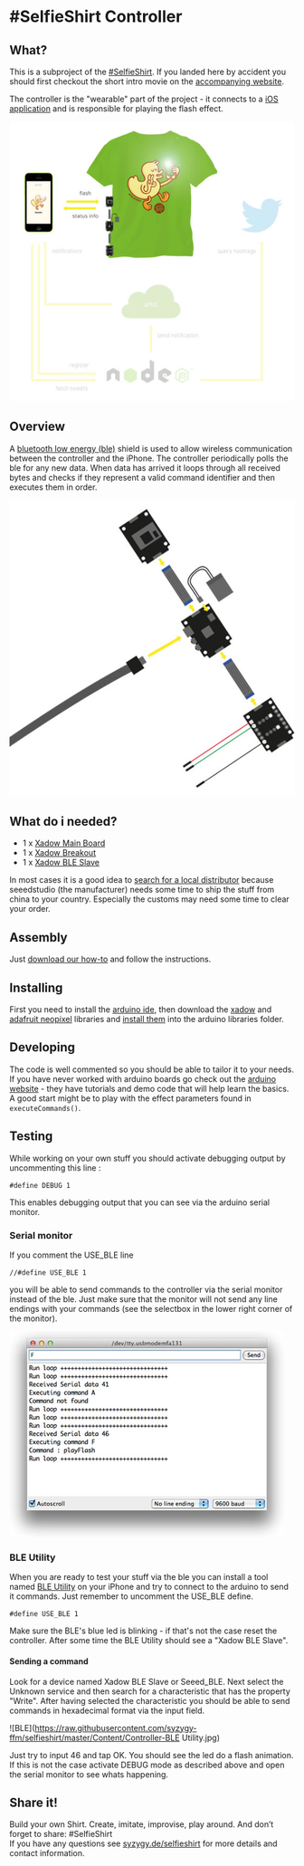 # #SelfieShirt Controller

## What?
This is a subproject of the [#SelfieShirt](https://github.com/syzygy-ffm/selfieshirt). If you landed here by accident you should first checkout the short intro movie on the [accompanying website](http://syzygy.de/selfieshirt).

The controller is the "wearable" part of the project - it connects to a [iOS application](https://github.com/syzygy-ffm/selfieshirt-ios) and is responsible for playing the flash effect.

![Overview](https://raw.githubusercontent.com/syzygy-ffm/selfieshirt/master/Content/Controller-HowItWorks.jpg)

## Overview
A [bluetooth low energy (ble)](http://en.wikipedia.org/wiki/Bluetooth_low_energy) shield is used to allow wireless communication between the controller and the iPhone. The controller periodically polls the ble for any new data. When data has arrived it loops through all received bytes and checks if they represent a valid command identifier and then executes them in order. 
 
![Overview](https://raw.githubusercontent.com/syzygy-ffm/selfieshirt/master/Content/Controller-Overview.jpg)

## What do i needed?
 - 1 x [Xadow Main Board](http://www.seeedstudio.com/depot/Xadow-Main-Board-p-1524.html?cPath=84_120)
 - 1 x [Xadow Breakout](http://www.seeedstudio.com/depot/Xadow-Breakout-p-1519.html?cPath=84_120)
 - 1 x [Xadow BLE Slave](http://www.seeedstudio.com/depot/Xadow-BLE-Slave-p-1546.html?cPath=84_120)

In most cases it is a good idea to [search for a local distributor](http://www.seeedstudio.com/depot/index.php?main_page=distributors) because seeedstudio (the manufacturer) needs some time to ship the stuff from china to your country. Especially the customs may need some time to clear your order.

## Assembly
Just [download our how-to](http://syzygy.de/selfieshirt) and follow the instructions. 

## Installing
First you need to install the [arduino ide](http://arduino.cc/en/Main/Software), then download the [xadow](https://github.com/reeedstudio/xadow) and [adafruit neopixel](https://github.com/adafruit/Adafruit_NeoPixel) libraries and [install them](http://arduino.cc/en/Guide/Libraries) into the arduino libraries folder.

## Developing
The code is well commented so you should be able to tailor it to your needs. If you have never worked with arduino boards go check out the [arduino website](http://arduino.cc/) - they have tutorials and demo code that will help learn the basics.
A good start might be to play with the effect parameters found in `executeCommands()`.

## Testing
While working on your own stuff you should activate debugging output by uncommenting this line :

	#define DEBUG 1 
	
This enables debugging output that you can see via the arduino serial monitor.

### Serial monitor
If you comment the USE_BLE line

	//#define USE_BLE 1

you will be able to send commands to the controller via the serial monitor instead of the ble. Just make sure that the monitor will not send any line endings with your commands (see the selectbox in the lower right corner of the monitor).

![SerialMonitor](https://raw.githubusercontent.com/syzygy-ffm/selfieshirt/master/Content/Controller-SerialMonitor.jpg)

### BLE Utility
When you are ready to test your stuff via the ble you can install a tool named [BLE Utility](https://itunes.apple.com/de/app/ble-utility/id606210918?mt=8) on your iPhone and try to connect to the arduino to send it commands. Just remember to uncomment the USE_BLE define.

	#define USE_BLE 1

Make sure the BLE's blue led is blinking - if that's not the case reset the controller. After some time the BLE Utility should see a "Xadow BLE Slave".

#### Sending a command
Look for a device named Xadow BLE Slave or Seeed_BLE. Next select the Unknown service and then search for a characteristic that has the property "Write". After having selected the characteristic you should be able to send commands in hexadecimal format via the input field. 

![BLE](https://raw.githubusercontent.com/syzygy-ffm/selfieshirt/master/Content/Controller-BLE Utility.jpg)

Just try to input 46 and tap OK. You should see the led do a flash animation. If this is not the case activate DEBUG mode as described above and open the serial monitor to see whats happening.

## Share it!
Build your own Shirt. Create, imitate, improvise, play around. And don’t forget to share: #SelfieShirt  
If you have any questions see [syzygy.de/selfieshirt](http://syzygy.de/selfieshirt) for more details and contact information.
